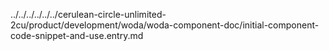 ../../../../../../cerulean-circle-unlimited-2cu/product/development/woda/woda-component-doc/initial-component-code-snippet-and-use.entry.md